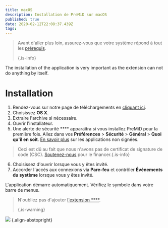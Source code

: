 ```yaml
---
title: macOS
description: Installation de PreMiD sur macOS
published: true
date: 2020-02-12T22:08:37.439Z
tags:
---
```


> Avant d'aller plus loin, assurez-vous que votre système répond à tout les [prérequis](/install/requirements). 
> 
> {.is-info}

The installation of the application is very important as the extension can not do anything by itself.

# Installation
1. Rendez-vous sur notre page de téléchargements en [cliquant ici](https://premid.app/downloads).
2. Choisissez **OS X**.
3. Extraire l'archive si nécessaire.
4. Ouvrir l'installateur.
5. Une alerte de sécurité **** apparaîtra si vous installez PreMiD pour la première fois. Allez dans vos **Préférences** > **Sécurité** > **Général** > **Quoi qu'il en soit**. [En savoir plus](https://support.apple.com/guide/mac-help/open-a-mac-app-from-an-unidentified-developer-mh40616/mac) sur les applications non signées.
> Ceci est dû au fait que nous n'avons pas de certificat de signature de code (CSC). [Soutenez-nous](https://www.patreon.com/Timeraa) pour le financer.{.is-info}
6. Choisissez d'ouvrir lorsque vous y êtes invité.
7. Accorder l'accès aux connexions via **Pare-feu** et contrôler **Événements du système** lorsque vous y êtes invité.

L'application démarre automatiquement. Vérifiez le symbole dans votre barre de menus.

> N'oubliez pas d'ajouter [l'extension ****](/install). 
> 
> {.is-warning}

![](https://img.icons8.com/color/2x/mac-logo.png) {.align-abstopright}
